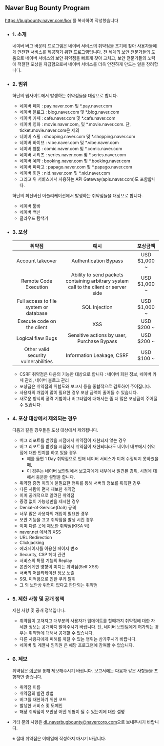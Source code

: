 ## Naver Bug Bounty Program

https://bugbounty.naver.com/ko/ 를 복사하여 작성했습니다

- ### 1. 소개

  네이버 버그 바운티 프로그램은 네이버 서비스의 취약점을 조기에 찾아 사용자들에게 안전한 서비스를 제공하기 위한 프로그램입니다. 전 세계의 보안 전문가들의 도움으로 네이버 서비스의 보안 취약점을 빠르게 찾아 고치고, 보안 전문가들의 노력에 적절한 포상을 지급함으로써 네이버 서비스를 더욱 안전하게 만드는 일을 장려합니다.

- ### 2. 범위

  하단의 웹사이트에서 발생하는 취약점들을 대상으로 합니다.

  - 네이버 페이 : pay.naver.com 및 *.pay.naver.com
  - 네이버 블로그 : blog.naver.com 및 *.blog.naver.com
  - 네이버 카페 : cafe.naver.com 및 *.cafe.naver.com
  - 네이버 영화 : movie.naver.com, 및 *.movie.naver.com. 단, ticket.movie.naver.com은 제외
  - 네이버 쇼핑 : shopping.naver.com 및 *.shopping.naver.com
  - 네이버 바이브 : vibe.naver.com 및 *.vibe.naver.com
  - 네이버 웹툰 : comic.naver.com 및 *.comic.naver.com
  - 네이버 시리즈 : series.naver.com 및 *.series.naver.com
  - 네이버 예약 : booking.naver.com 및 *.booking.naver.com
  - 네이버 파파고 : papago.naver.com 및 *.papago.naver.com
  - 네이버 회원 : nid.naver.com 및 *.nid.naver.com
  - 그리고 위 서비스에서 사용하는 API Gateway(apis.naver.com)도 포함합니다.

  하단의 최신버전 어플리케이션에서 발생하는 취약점들을 대상으로 합니다. 

  - 네이버 툴바
  - 네이버 백신
  - 클라우드 탐색기

- ### 3. 포상

  |                 취약점                 |                             예시                             |   포상금액   |
  | :------------------------------------: | :----------------------------------------------------------: | :----------: |
  |            Account takeover            |                    Authentication Bypass                     | USD $1,000 ~ |
  |         Remote Code Execution          | Ability to send packets containing arbitrary system call to the client or server side | USD $1,000 ~ |
  | Full access to file system or database |                        SQL Injection                         | USD $1,000 ~ |
  |       Execute code on the client       |                             XSS                              |  USD $200 ~  |
  |           Logical flaw Bugs            |          Sensitive actions by user, Purchase Bypass          |  USD $200 ~  |
  |  Other valid security vulnerabilities  |                  Information Leakage, CSRF                   |  USD $100 ~  |

  - CSRF 취약점은 다음의 기능만 대상으로 합니다 : 네이버 회원 정보, 네이버 카페 관리, 네이버 블로그 관리
  - 포상금은 취약점의 위험도와 보고서 등을 종합적으로 검토하여 주어집니다.
  - 사용자의 개입이 많이 필요한 경우 포상 금액이 줄어들 수 있습니다.
  - 새로운 방식의 공격 기법이나 버그타입에 대해서는 좀 더 많은 포상금이 주어질 수 있습니다.

- ### 4. 포상 대상에서 제외되는 경우

  다음과 같은 경우들은 포상 대상에서 제외됩니다.

  - 버그 리포트를 받았을 시점에서 취약점이 재현되지 않는 경우
  - 버그 리포트를 받았을 시점에서 취약점이 재현되더라도 네이버 내부에서 취약점에 대한 인지를 하고 있을 경우
    -  예를 들면 1 Day 취약점으로 인해 네이버 서비스가 미처 수정되지 못하였을 때,
    -  이 경우는 네이버 보안팀에서 보고자에게 내부에서 발견된 경위, 시점에 대해서 충분한 설명을 합니다.
  - 취약점 증명 이외에 불필요한 행위를 통해 서버의 정보를 획득한 경우
  - 다른 사람이 먼저 제보한 취약점
  - 이미 공개적으로 알려진 취약점
  - 증명 없이 가능성만을 제시한 경우
  - Denial-of-Service(DoS) 공격
  - 너무 많은 사용자의 개입이 필요한 경우
  - 보안 기능을 끄고 취약점을 발생 시킨 경우
  - 이미 다른 곳에 제보한 취약점(KISA 외)
  - naver.net 에서의 XSS
  - URL Redirection
  - Clickjacking
  - 에러페이지를 이용한 페이지 변조
  - Security, CSP 헤더 관련
  - 서비스의 특정 기능의 Replay
  - 본인에게만 영향이 미치는 취약점(Self XSS)
  - 서버의 어플리케이션 정보 노출
  - SSL 미적용으로 인한 쿠키 탈취
  - 그 외 보안상 위협이 없다고 판단되는 취약점

- ### 5. 제한 사항 및 공개 정책

  제한 사항 및 공개 정책입니다.

  - 취약점이 고쳐지고 대부분의 사용자가 업데이트를 할때까지 취약점에 대한 자세한 정보는 공개하지 말아주시기 바랍니다. 단, 네이버 보안팀에게 허가되는 경우는 취약점에 대해서 공개할 수 있습니다.
  - 다른 사용자에게 피해를 끼칠 수 있는 행위는 삼가주시기 바랍니다.
  - 네이버 및 계열사 임직원 은 해당 프로그램에 참여할 수 없습니다.

- ### 6. 제보

  취약점은 [이곳](https://bugbounty.naver.com/servicedesk/customer/portal/3)을 통해 제보해주시기 바랍니다. 보고서에는 다음과 같은 사항들을 포함하면 좋습니다.

  - 취약점 이름
  - 취약점의 발견 방법
  - 버그를 재현하기 위한 코드
  - 발생한 서비스 및 도메인
  - 해당 취약점이 보안상 어떤 위협이 될 수 있는지에 대한 설명

- 기타 문의 사항은 [dl_naverbugbounty@navercorp.com](mailto:dl_naverbugbounty@navercorp.com)으로 보내주시기 바랍니다.

  ※ 절대 취약점은 이메일에 작성하지 마시기 바랍니다.
